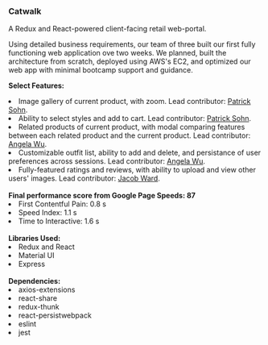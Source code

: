 <h3>Catwalk</h3>

A Redux and React-powered client-facing retail web-portal.

Using detailed business requirements, our team of three built our first fully functioning web application ove two weeks.
We planned, built the architecture from scratch, deployed using AWS's EC2, and optimized our web app with minimal bootcamp support and guidance.

<b>Select Features:</b>
<li>Image gallery of current product, with zoom. Lead contributor: <a href="https://github.com/psohn12">Patrick Sohn</a>.</li>
<li>Ability to select styles and add to cart. Lead contributor: <a href="https://github.com/psohn12">Patrick Sohn</a>.</li>
<li>Related products of current product, with modal comparing features between each related product and the current product. Lead contributor: <a href="https://github.com/aywgit">Angela Wu</a>.</li>
<li>Customizable outfit list, ability to add and delete, and persistance of user preferences across sessions. Lead contributor: <a href="https://github.com/aywgit">Angela Wu</a>.</li>
<li>Fully-featured ratings and reviews, with ability to upload and view other users' images. Lead contributor: <a href="https://github.com/smilinjake">Jacob Ward</a>.</li>
<br>
<b>Final performance score from Google Page Speeds: 87</b>
<li>First Contentful Pain: 0.8 s </li>
<li>Speed Index: 1.1 s </li>
<li>Time to Interactive: 1.6 s </li>
<br>
<b>Libraries Used:</b>
<li>Redux and React</li>
<li>Material UI</li>
<li>Express</li>
<br>
<b>Dependencies:</b>
<li>axios-extensions</li>
<li>react-share</li>
<li>redux-thunk</li>
<li>react-persist</lis
<li>webpack</li>
<li>eslint</li>
<li>jest</li>
